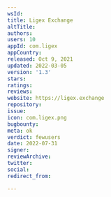 ```yaml
---
wsId: 
title: Ligex Exchange
altTitle: 
authors: 
users: 10
appId: com.ligex
appCountry: 
released: Oct 9, 2021
updated: 2022-03-05
version: '1.3'
stars: 
ratings: 
reviews: 
website: https://ligex.exchange
repository: 
issue: 
icon: com.ligex.png
bugbounty: 
meta: ok
verdict: fewusers
date: 2022-07-31
signer: 
reviewArchive: 
twitter: 
social: 
redirect_from: 

---
```


